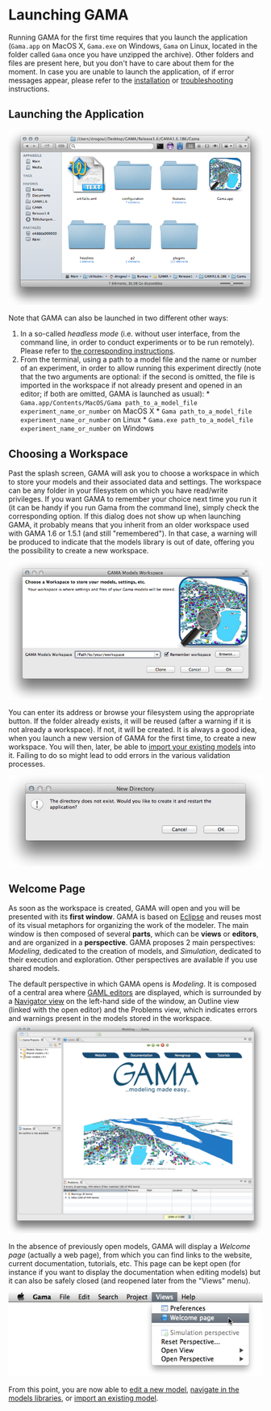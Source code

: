 # Launching GAMA



Running GAMA for the first time requires that you launch the application (`Gama.app` on MacOS X, `Gama.exe` on Windows, `Gama` on Linux, located in the folder called `Gama` once you have unzipped the archive). Other folders and files are present here, but you don't have to care about them for the moment. In case you are unable to launch the application, of if error messages appear, please refer to the [installation](G__Installation) or [troubleshooting](G__Troubleshooting) instructions.





## Launching the Application
<img src='images/first_launch/0.folder.png' /> 

Note that GAMA can also be launched in two different other ways:
  1. In a so-called _headless mode_ (i.e. without user interface, from the command line, in order to conduct experiments or to be run remotely). Please refer to [the corresponding instructions](G__Headless).
  1. From the terminal, using a path to a model file and the name or number of an experiment, in order to allow running this experiment directly (note that the two arguments are optional: if the second is omitted, the file is imported in the workspace if not already present and opened in an editor; if both are omitted, GAMA is launched as usual):
    * `Gama.app/Contents/MacOS/Gama path_to_a_model_file experiment_name_or_number` on MacOS X
    * `Gama path_to_a_model_file experiment_name_or_number` on Linux
    * `Gama.exe path_to_a_model_file experiment_name_or_number` on Windows




## Choosing a Workspace
Past the splash screen, GAMA will ask you to choose a workspace in which to store your models and their associated data and settings. The workspace can be any folder in your filesystem on which you have read/write privileges. If you want GAMA to remember your choice next time you run it (it can be handy if you run Gama from the command line), simply check the corresponding option. If this dialog does not show up when launching GAMA, it probably means that you inherit from an older workspace used with GAMA 1.6 or 1.5.1 (and still "remembered"). In that case, a warning will be produced to indicate that the models library is out of date, offering you the possibility to create a new workspace.

<div> <img src='images/first_launch/1.workspace_choice.png' /> </div>

You can enter its address or browse your filesystem using the appropriate button. If the folder already exists, it will be reused (after a warning if it is not already a workspace). If not, it will be created. It is always a good idea, when you launch a new version of GAMA for the first time, to create a new workspace. You will then, later, be able to [import your existing models](G__ImportingModels) into it. Failing to do so might lead to odd errors in the various validation processes.

 <img src='images/first_launch/2.workspace_choice2.png' />




## Welcome Page
As soon as the workspace is created, GAMA will open and you will be presented with its **first window**. GAMA is based on [Eclipse](http://www.eclipse.org) and reuses most of its visual metaphors for organizing the work of the modeler. The main window is then composed of several **parts**, which can be **views** or **editors**, and are organized in a **perspective**. GAMA proposes 2 main perspectives: _Modeling_, dedicated to the creation of models, and _Simulation_, dedicated to their execution and exploration. Other perspectives are available if you use shared models.

The default perspective in which GAMA opens is _Modeling_. It is composed of a central area where [GAML editors](G__GamlEditor) are displayed, which is surrounded by a [Navigator view](G__NavigatingWorkspace) on the left-hand side of the window, an Outline view (linked with the open editor) and the Problems view, which indicates errors and warnings present in the models stored in the workspace.
 <img src='images/first_launch/3.workbench_window.png' />

In the absence of previously open models, GAMA will display a _Welcome page_ (actually a web page), from which you can find links to the website, current documentation, tutorials, etc. This page can be kept open (for instance if you want to display the documentation when editing models) but it can also be safely closed (and reopened later from the "Views" menu).

 <img src='images/first_launch/5.welcome_page.png' /> 

From this point, you are now able to [edit a new model](G__EditingModels), [navigate in the models libraries](G__NavigatingWorkspace), or [import an existing model](G__ImportingModels).